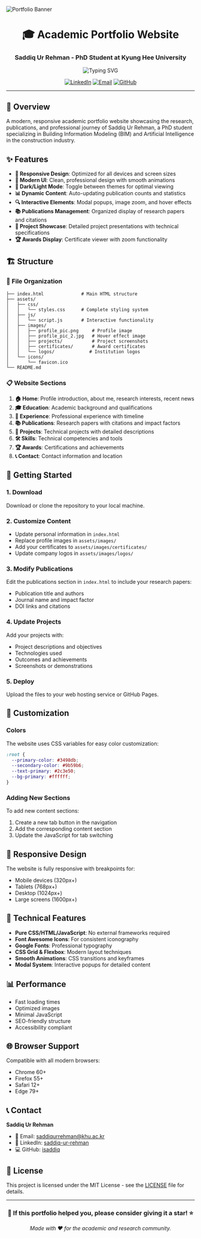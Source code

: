 

![Portfolio Banner](https://github.com/user-attachments/assets/f137f97c-be19-4713-828e-e05a04ebc91a)

<div align="center">

# 🎓 Academic Portfolio Website

### Saddiq Ur Rehman - PhD Student at Kyung Hee University

<img src="https://readme-typing-svg.herokuapp.com?font=Fira+Code&pause=1000&color=3498DB&center=true&vCenter=true&width=500&lines=Building+Information+Modeling;Artificial+Intelligence;Construction+Technology,DfMA,LLM,Extended+Reality,Modular+Construction" alt="Typing SVG" />

[![LinkedIn](https://img.shields.io/badge/LinkedIn-0077B5?style=for-the-badge&logo=linkedin&logoColor=white)](https://www.linkedin.com/in/saddiq-ur-rehman-b79212138/)
[![Email](https://img.shields.io/badge/Email-D14836?style=for-the-badge&logo=gmail&logoColor=white)](mailto:saddiqurrehman@khu.ac.kr)
[![GitHub](https://img.shields.io/badge/GitHub-100000?style=for-the-badge&logo=github&logoColor=white)](https://github.com/isaddiq)

</div>

---

## 📖 Overview

A modern, responsive academic portfolio website showcasing the research, publications, and professional journey of Saddiq Ur Rehman, a PhD student specializing in Building Information Modeling (BIM) and Artificial Intelligence in the construction industry.

## ✨ Features

- **📱 Responsive Design**: Optimized for all devices and screen sizes
- **🎨 Modern UI**: Clean, professional design with smooth animations
- **🌙 Dark/Light Mode**: Toggle between themes for optimal viewing
- **📊 Dynamic Content**: Auto-updating publication counts and statistics
- **🔍 Interactive Elements**: Modal popups, image zoom, and hover effects
- **📚 Publications Management**: Organized display of research papers and citations
- **🚀 Project Showcase**: Detailed project presentations with technical specifications
- **🏆 Awards Display**: Certificate viewer with zoom functionality

## 🏗️ Structure

### 📂 File Organization

```
├── index.html              # Main HTML structure
├── assets/
│   ├── css/
│   │   └── styles.css      # Complete styling system
│   ├── js/
│   │   └── script.js       # Interactive functionality
│   ├── images/
│   │   ├── profile_pic.png     # Profile image
│   │   ├── profile_pic_2.jpg   # Hover effect image
│   │   ├── projects/           # Project screenshots
│   │   ├── certificates/       # Award certificates
│   │   └── logos/             # Institution logos
│   └── icons/
│       └── favicon.ico
└── README.md
```

### 📋 Website Sections

1. **🏠 Home**: Profile introduction, about me, research interests, recent news
2. **🎓 Education**: Academic background and qualifications
3. **💼 Experience**: Professional experience with timeline
4. **📚 Publications**: Research papers with citations and impact factors
5. **🚀 Projects**: Technical projects with detailed descriptions
6. **🛠️ Skills**: Technical competencies and tools
7. **🏆 Awards**: Certifications and achievements
8. **📞 Contact**: Contact information and location

## 🚀 Getting Started

### 1. Download

Download or clone the repository to your local machine.

### 2. Customize Content

- Update personal information in `index.html`
- Replace profile images in `assets/images/`
- Add your certificates to `assets/images/certificates/`
- Update company logos in `assets/images/logos/`

### 3. Modify Publications

Edit the publications section in `index.html` to include your research papers:

- Publication title and authors
- Journal name and impact factor
- DOI links and citations

### 4. Update Projects

Add your projects with:

- Project descriptions and objectives
- Technologies used
- Outcomes and achievements
- Screenshots or demonstrations

### 5. Deploy

Upload the files to your web hosting service or GitHub Pages.

## 🎨 Customization

### Colors

The website uses CSS variables for easy color customization:

```css
:root {
  --primary-color: #3498db;
  --secondary-color: #9b59b6;
  --text-primary: #2c3e50;
  --bg-primary: #ffffff;
}
```

### Adding New Sections

To add new content sections:

1. Create a new tab button in the navigation
2. Add the corresponding content section
3. Update the JavaScript for tab switching

## 📱 Responsive Design

The website is fully responsive with breakpoints for:

- Mobile devices (320px+)
- Tablets (768px+)
- Desktop (1024px+)
- Large screens (1600px+)

## 🔧 Technical Features

- **Pure CSS/HTML/JavaScript**: No external frameworks required
- **Font Awesome Icons**: For consistent iconography
- **Google Fonts**: Professional typography
- **CSS Grid & Flexbox**: Modern layout techniques
- **Smooth Animations**: CSS transitions and keyframes
- **Modal System**: Interactive popups for detailed content

## 📊 Performance

- Fast loading times
- Optimized images
- Minimal JavaScript
- SEO-friendly structure
- Accessibility compliant

## 🌐 Browser Support

Compatible with all modern browsers:

- Chrome 60+
- Firefox 55+
- Safari 12+
- Edge 79+

## 📞 Contact

**Saddiq Ur Rehman**

- 📧 Email: [saddiqurrehman@khu.ac.kr](mailto:saddiqurrehman@khu.ac.kr)
- 🔗 LinkedIn: [saddiq-ur-rehman](https://www.linkedin.com/in/saddiq-ur-rehman-b79212138/)
- 💻 GitHub: [isaddiq](https://github.com/isaddiq)

## 📄 License

This project is licensed under the MIT License - see the [LICENSE](LICENSE) file for details.

---

<div align="center">

### 🌟 If this portfolio helped you, please consider giving it a star! ⭐

_Made with ❤️ for the academic and research community._

</div>




